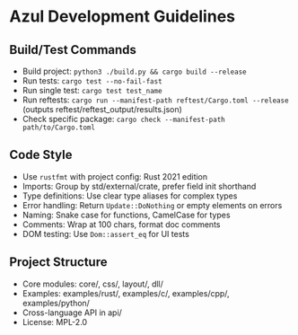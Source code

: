 # Azul Development Guidelines

## Build/Test Commands
- Build project: `python3 ./build.py && cargo build --release`
- Run tests: `cargo test --no-fail-fast`
- Run single test: `cargo test test_name`
- Run reftests: `cargo run --manifest-path reftest/Cargo.toml --release` (outputs reftest/reftest_output/results.json)
- Check specific package: `cargo check --manifest-path path/to/Cargo.toml`

## Code Style
- Use `rustfmt` with project config: Rust 2021 edition
- Imports: Group by std/external/crate, prefer field init shorthand
- Type definitions: Use clear type aliases for complex types
- Error handling: Return `Update::DoNothing` or empty elements on errors
- Naming: Snake case for functions, CamelCase for types
- Comments: Wrap at 100 chars, format doc comments
- DOM testing: Use `Dom::assert_eq` for UI tests

## Project Structure
- Core modules: core/, css/, layout/, dll/
- Examples: examples/rust/, examples/c/, examples/cpp/, examples/python/
- Cross-language API in api/
- License: MPL-2.0